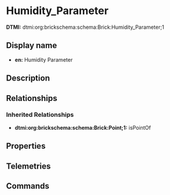 # Humidity_Parameter
**DTMI:** dtmi:org:brickschema:schema:Brick:Humidity_Parameter;1
## Display name
- **en:** Humidity Parameter
## Description
## Relationships
### Inherited Relationships
* **dtmi:org:brickschema:schema:Brick:Point;1:** isPointOf
## Properties
## Telemetries
## Commands
